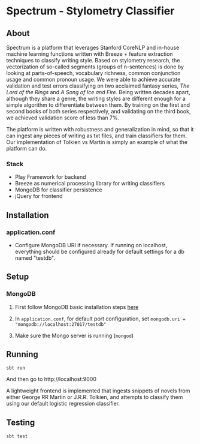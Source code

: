 # Spectrum - Stylometry Classifier

## About
Spectrum is a platform that leverages Stanford CoreNLP and in-house machine learning functions written with Breeze + feature extraction techniques to classify writing style. Based on stylometry research, the vectorization of so-called segments (groups of n-sentences) is done by looking at parts-of-speech, vocabulary richness, common conjunction usage and common pronoun usage. We were able to achieve accurate validation and test errors classifying on two acclaimed fantasy series, *The Lord of the Rings* and *A Song of Ice and Fire*. Being written decades apart, although they share a genre, the writing styles are different enough for a simple algorithm to differentiate between them. By training on the first and second books of both series respectively, and validating on the third book, we achieved validation score of less than 7%. 

The platform is written with robustness and generalization in mind, so that it can ingest any pieces of writing as txt files, and train classifiers for them. Our implementation of Tolkien vs Martin is simply an example of what the platform can do.

### Stack
- Play Framework for backend
- Breeze as numerical processing library for writing classifiers
- MongoDB for classifier persistence
- jQuery for frontend

## Installation

### application.conf

- Configure MongoDB URI if necessary. If running on localhost, everything should be configured already for default settings for a db named "testdb".

## Setup

### MongoDB
1. First follow MongoDB basic installation steps [here](https://docs.mongodb.com/getting-started/shell/tutorial/install-mongodb-on-os-x/)

2. In `application.conf`, for default port configuration, set `mongodb.uri = "mongodb://localhost:27017/testdb"`

3. Make sure the Mongo server is running (`mongod`)

## Running

```
sbt run
```

And then go to http://localhost:9000

A lightweight frontend is implemented that ingests snippets of novels from either George RR Martin or J.R.R. Tolkien, and attempts to classify them using our default logistic regression classifier.  

## Testing

```
sbt test
```

